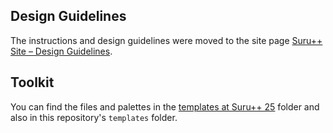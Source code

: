 ## Design Guidelines

The instructions and design guidelines were moved to the site page [Suru++ Site – Design Guidelines](https://gusbemacbe.github.io/suru-plus-site/guidelines.html).

## Toolkit

You can find the files and palettes in the [templates at Suru++ 25](https://github.com/gusbemacbe/suru-plus/tree/master/templates) folder and also in this repository's `templates` folder. 